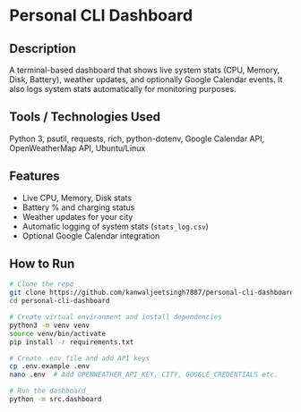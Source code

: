 # Personal CLI Dashboard

## Description
A terminal-based dashboard that shows live system stats (CPU, Memory, Disk, Battery), weather updates, and optionally Google Calendar events. It also logs system stats automatically for monitoring purposes.

## Tools / Technologies Used
Python 3, psutil, requests, rich, python-dotenv, Google Calendar API, OpenWeatherMap API, Ubuntu/Linux

## Features
- Live CPU, Memory, Disk stats
- Battery % and charging status
- Weather updates for your city
- Automatic logging of system stats (`stats_log.csv`)
- Optional Google Calendar integration

## How to Run
```bash
# Clone the repo
git clone https://github.com/kanwaljeetsingh7887/personal-cli-dashboard
cd personal-cli-dashboard

# Create virtual environment and install dependencies
python3 -m venv venv
source venv/bin/activate
pip install -r requirements.txt

# Create .env file and add API keys
cp .env.example .env
nano .env  # Add OPENWEATHER_API_KEY, CITY, GOOGLE_CREDENTIALS etc.

# Run the dashboard
python -m src.dashboard



